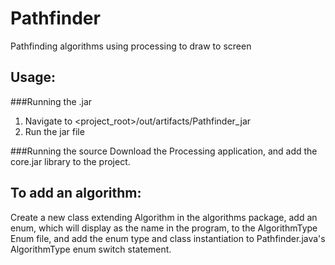 Pathfinder
==========

Pathfinding algorithms using processing to draw to screen

Usage:
------
###Running the .jar
1. Navigate to <project_root>/out/artifacts/Pathfinder_jar
2. Run the jar file

###Running the source
Download the Processing application, and add the core.jar library to the project.

To add an algorithm:
--------------------
Create a new class extending Algorithm in the algorithms package, add an enum, which will display as the name in the program, to the AlgorithmType Enum file, and add the enum type and class instantiation to Pathfinder.java's AlgorithmType enum switch statement.
